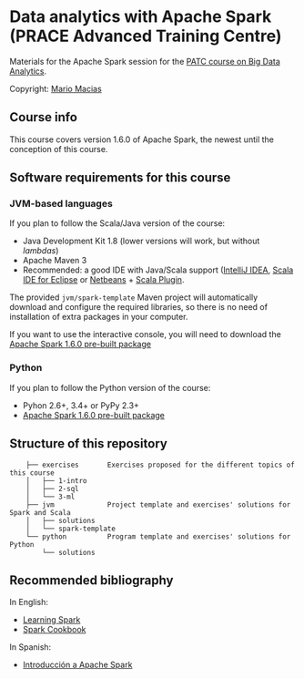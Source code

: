 # Data analytics with Apache Spark (PRACE Advanced Training Centre)

Materials for the Apache Spark session for the [PATC course on Big Data Analytics](http://www.bsc.es/big-data-analytics).

Copyright: [Mario Macias](http://macias.info)

## Course info

This course covers version 1.6.0 of Apache Spark, the newest until the conception of this course.


## Software requirements for this course

### JVM-based languages

If you plan to follow the Scala/Java version of the course:

* Java Development Kit 1.8 (lower versions will work, but without _lambdas_)
* Apache Maven 3
* Recommended: a good IDE with Java/Scala support ([IntelliJ IDEA](https://www.jetbrains.com/idea/),
[Scala IDE for Eclipse](http://scala-ide.org/) or [Netbeans](http://www.netbeans.org) + [Scala Plugin](https://github.com/dcaoyuan/nbscala).

The provided `jvm/spark-template` Maven project will automatically download and configure the required libraries, so there
is no need of installation of extra packages in your computer.

If you want to use the interactive console, you will need to download the [Apache Spark 1.6.0 pre-built package](http://www.apache.org/dyn/closer.lua/spark/spark-1.6.0/spark-1.6.0.tgz)

### Python

If you plan to follow the Python version of the course:

* Pyhon 2.6+, 3.4+ or PyPy 2.3+
* [Apache Spark 1.6.0 pre-built package](http://www.apache.org/dyn/closer.lua/spark/spark-1.6.0/spark-1.6.0.tgz)

## Structure of this repository

        ├── exercises		Exercises proposed for the different topics of this course
        │   ├── 1-intro
        │   ├── 2-sql
        │   └── 3-ml
        ├── jvm				Project template and exercises' solutions for Spark and Scala
        │   ├── solutions	
        │   └── spark-template
        └── python			Program template and exercises' solutions for Python
            └── solutions
         
## Recommended bibliography

In English:

* [Learning Spark](http://shop.oreilly.com/product/0636920028512.do)
* [Spark Cookbook](https://www.packtpub.com/big-data-and-business-intelligence/spark-cookbook)
	
In Spanish:

* [Introducción a Apache Spark](http://www.sparkbarcelona.es/)